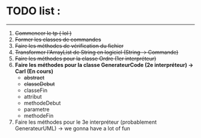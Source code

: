 # TODO list :

---

1. ~~Commencer le tp ( lol )~~
2. ~~Former les classes de commandes~~
3. ~~Faire les méthodes de vérification du fichier~~
4. ~~Transformer l'ArrayList de String en logiciel (String -> Commande)~~
5. ~~Faire les méthodes pour la classe Ordre (1er interpréteur)~~
6. **Faire les méthodes pour la classe GenerateurCode (2e interpréteur) -> Carl (En cours)**
    * ~~abstract~~
    * ~~classeDebut~~
    * classeFin
    * attribut
    * methodeDebut
    * parametre
    * methodeFin
7. Faire les méthodes pour le 3e interpréteur (probablement GenerateurUML) -> we gonna have a lot of fun 

